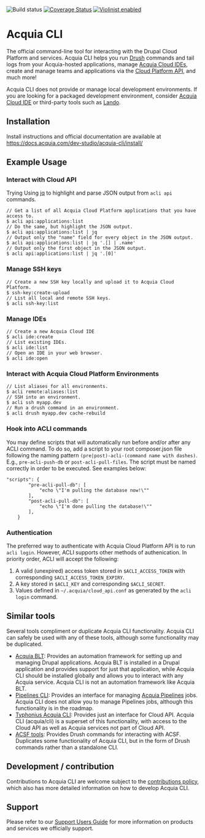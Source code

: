 ![Build status](https://github.com/acquia/cli/actions/workflows/ci.yml/badge.svg?branch=master) [![Coverage Status](https://coveralls.io/repos/github/acquia/cli/badge.svg?t=0iJBxN&service=github)](https://coveralls.io/github/acquia/cli) [![Violinist enabled](https://img.shields.io/badge/violinist-enabled-brightgreen.svg)](https://violinist.io)
# Acquia CLI

The official command-line tool for interacting with the Drupal Cloud Platform and services. Acquia CLI helps you run [Drush](http://www.drush.org/) commands and tail logs from your Acquia-hosted applications, manage [Acquia Cloud IDEs](https://docs.acquia.com/dev-studio/ide/), create and manage teams and applications via the [Cloud Platform API](https://cloudapi-docs.acquia.com/), and much more!

Acquia CLI does not provide or manage local development environments. If you are looking for a packaged development environment, consider [Acquia Cloud IDE](https://docs.acquia.com/dev-studio/ide/) or third-party tools such as [Lando](https://lando.dev/). 


## Installation 

Install instructions and official documentation are available at https://docs.acquia.com/dev-studio/acquia-cli/install/

## Example Usage

### Interact with Cloud API

Trying Using [jq](https://stedolan.github.io/jq/) to highlight and parse JSON output from `acli api` commands.
```
// Get a list of all Acquia Cloud Platform applications that you have access to.
$ acli api:applications:list
// Do the same, but highlight the JSON output.
$ acli api:applications:list | jq
// Output only the "name" field for every object in the JSON output.
$ acli api:applications:list | jq '.[] | .name'
// Output only the first object in the JSON output.
$ acli api:applications:list | jq '.[0]'
```

### Manage SSH keys

```
// Create a new SSH key locally and upload it to Acquia Cloud Platform.
$ ssh-key:create-upload
// List all local and remote SSH keys.
$ acli ssh-key:list
```

### Manage IDEs

```
// Create a new Acquia Cloud IDE
$ acli ide:create
// List existing IDEs.
$ acli ide:list
// Open an IDE in your web browser.
$ acli ide:open
```

### Interact with Acquia Cloud Platform Environments

```
// List aliases for all environments.
$ acli remote:aliases:list
// SSH into an environment.
$ acli ssh myapp.dev
// Run a drush command in an environment.
$ acli drush myapp.dev cache-rebuild
```

### Hook into ACLI commands

You may define scripts that will automatically run before and/or after any ACLI command. To do so, add a script to your root composer.json file following the naming pattern `(pre|post)-acli-(command name with dashes)`. E.g., `pre-acli-push-db` or `post-acli-pull-files`. The script must be named correctly in order to be executed. See examples below:
```
"scripts": {
        "pre-acli-pull-db": [
            "echo \"I'm pulling the database now!\""
        ],
        "post-acli-pull-db": [
            "echo \"I'm done pulling the database!\""
        ],
    }
```

### Authentication

The preferred way to authenticate with Acquia Cloud Platform API is to run `acli login`. However, ACLI supports other methods of authenication. In priority order, ACLI will accept the following:

1. A valid (unexpired) access token stored in `$ACLI_ACCESS_TOKEN` with corresponding `$ACLI_ACCESS_TOKEN_EXPIRY`.
2. A key stored in `$ACLI_KEY` and corresponding `$ACLI_SECRET`.
3. Values defined in `~/.acquia/cloud_api.conf` as generated by the `acli login` command.  

## Similar tools
Several tools compliment or duplicate Acquia CLI functionality. Acquia CLI can safely be used with any of these tools, although some functionality may be duplicated.
- [Acquia BLT](https://github.com/acquia/blt): Provides an automation framework for setting up and managing Drupal applications. Acquia BLT is installed in a Drupal application and provides support for just that application, while Acquia CLI should be installed globally and allows you to interact with any Acquia service. Acquia CLI is not an automation framework like Acquia BLT.
- [Pipelines CLI](https://docs.acquia.com/acquia-cloud/develop/pipelines/cli/): Provides an interface for managing [Acquia Pipelines](https://docs.acquia.com/acquia-cloud/develop/pipelines) jobs. Acquia CLI does not allow you to manage Pipelines jobs, although this functionality is in the roadmap.
- [Typhonius Acquia CLI](https://github.com/typhonius/acquia_cli): Provides just an interface for Cloud API. Acquia CLI (acquia/cli) is a superset of this functionality, with access to the Cloud API as well as Acquia services not part of Cloud API.
- [ACSF tools](https://github.com/acquia/acsf-tools): Provides Drush commands for interacting with ACSF. Duplicates some functionality of Acquia CLI, but in the form of Drush commands rather than a standalone CLI.

## Development / contribution

Contributions to Acquia CLI are welcome subject to the [contributions policy](CONTRIBUTING.md), which also has more detailed information on how to develop Acquia CLI.

## Support

Please refer to our [Support Users Guide](https://docs.acquia.com/support/guide/) for more information on products and services we officially support.
